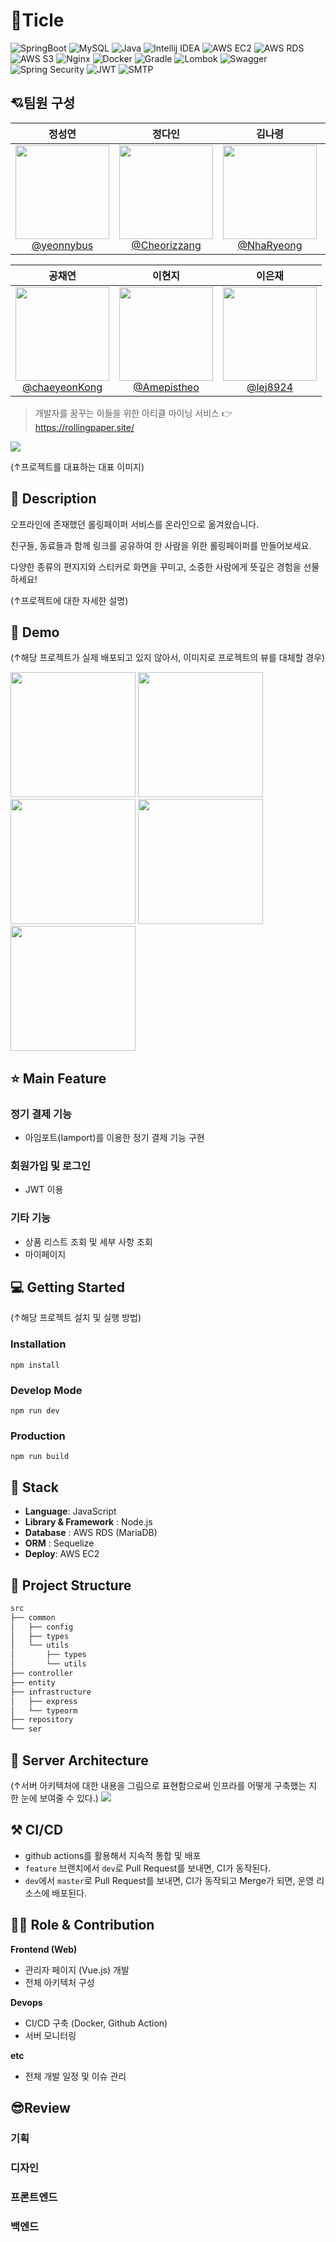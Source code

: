 
# 📑Ticle 

![SpringBoot](https://img.shields.io/badge/SpringBoot-3.3.1-6DB33F?style=flat&logo=springboot&logoColor=white)
![MySQL](https://img.shields.io/badge/DBMS-MySQL-orange?style=flat&logo=mysql&logoColor=white)
![Java](https://img.shields.io/badge/Java-17-007396?style=flat&logo=java&logoColor=white)
![Intellij IDEA](https://img.shields.io/badge/IDE-Intellij_IDEA-000000?style=flat&logo=intellij-idea&logoColor=white)
![AWS EC2](https://img.shields.io/badge/Infra-AWS_EC2-232F3E?style=flat&logo=amazon-aws&logoColor=white)
![AWS RDS](https://img.shields.io/badge/Infra-AWS_RDS-527FFF?style=flat&logo=amazon-aws&logoColor=white)
![AWS S3](https://img.shields.io/badge/Infra-AWS_S3-569A31?style=flat&logo=amazon-s3&logoColor=white)
![Nginx](https://img.shields.io/badge/Infra-Nginx-009639?style=flat&logo=nginx&logoColor=white)
![Docker](https://img.shields.io/badge/Infra-Docker-2496ED?style=flat&logo=docker&logoColor=white)
![Gradle](https://img.shields.io/badge/Build_Tool-Gradle-02303A?style=flat&logo=gradle&logoColor=white)
![Lombok](https://img.shields.io/badge/Dependency-Lombok-8BC34A?style=flat&logo=lombok&logoColor=white)
![Swagger](https://img.shields.io/badge/Dependency-Swagger-85EA2D?style=flat&logo=swagger&logoColor=black)
![Spring Security](https://img.shields.io/badge/Dependency-Spring_Security-6DB33F?style=flat&logo=spring-security&logoColor=white)
![JWT](https://img.shields.io/badge/Dependency-JWT-000000?style=flat&logo=json-web-tokens&logoColor=white)
![SMTP](https://img.shields.io/badge/Dependency-SMTP-D14836?style=flat&logo=gmail&logoColor=white)

## 💘팀원 구성

<div align="center">

| **정성연** | **정다인** | **김나령** | **임지수** | 
| :------: |  :------: | :------: | :------: | 
| [<img src="https://avatars.githubusercontent.com/u/106502312?v=4" height=150 width=150> <br/> @yeonnybus](https://github.com/yeonnybus) | [<img src="https://avatars.githubusercontent.com/u/112460466?v=4" height=150 width=150> <br/> @Cheorizzang](https://github.com/Cheorizzang) | [<img src="https://avatars.githubusercontent.com/u/121819862?v=4" height=150 width=150> <br/> @NhaRyeong](https://github.com/NhaRyeong) | [<img src="https://avatars.githubusercontent.com/u/76766459?v=4" height=150 width=150> <br/> @jisooooooooooo](https://github.com/jisooooooooooo) | 

| **공채연** | **이현지** | **이은재** | 
| :------: |  :------: | :------: | 
| [<img src="https://avatars.githubusercontent.com/u/106502312?v=4" height=150 width=150> <br/> @chaeyeonKong](https://github.com/chaeyeonKong) | [<img src="https://avatars.githubusercontent.com/u/110108243?v=4" height=150 width=150> <br/> @Amepistheo](https://github.com/Amepistheo) | [<img src="https://avatars.githubusercontent.com/u/112460506?v=4" height=150 width=150> <br/> @lej8924](https://github.com/lej8924) | 

</div>


>  개발자를 꿈꾸는 이들을 위한 아티클 마이닝 서비스 👉 https://rollingpaper.site/



![](https://user-images.githubusercontent.com/38487811/90950455-85d36700-e48c-11ea-9b79-72b5dcb6c6d6.png)

(↑프로젝트를 대표하는 대표 이미지)


## 📖 Description

오프라인에 존재했던 롤링페이퍼 서비스를 온라인으로 옮겨왔습니다.

친구들, 동료들과 함께 링크를 공유하여 한 사람을 위한 롤링페이퍼를 만들어보세요.

다양한 종류의 편지지와 스티커로 화면을 꾸미고, 소중한 사람에게 뜻깊은 경험을 선물하세요!

(↑프로젝트에 대한 자세한 설명)

## :baby_chick: Demo
(↑해당 프로젝트가 실제 배포되고 있지 않아서, 이미지로 프로젝트의 뷰를 대체할 경우)
<p float="left">
    <img src="https://lh3.googleusercontent.com/iYHEwh2_Q6nIKS67eItV4AwIokeJDNe0ojtpWGqKpRyhaRlmCSmBcnkFNCmXbTkajKA=w2560-h1330-rw" width=200 />
    <img src="https://lh3.googleusercontent.com/xl0sqT6Jz1p9Gq9slw4VXRr-akf4v74b_k3QkZUMZPvYV37-e5LqTZcOjofof4Xyl48=w2560-h1330-rw" width=200 />
    <img src="https://lh3.googleusercontent.com/JqUUXWSgU0bhSBpOObERLvfUGE3eBnInmYvDMY3S2aAatyeFKLOifWnBLgZ0KLGbmA=w2560-h1330-rw" width=200 />
    <img src="https://lh3.googleusercontent.com/AdN5fkguQMSc4M6iVkAFONsuxZhOQaKE7TDzuhF56FgDLORAnBv8160W7vva4a6kFBg=w2560-h1330-rw" width=200 />
    <img src="https://lh3.googleusercontent.com/ruDvvtKehqGB_4PX7QBsUY2RLDe_v6g5FL-_XmC6SUGjKUQqa08Uy-DtsNi8wYuuXU4=w2560-h1330-rw" width=200 />
</p>

## ⭐ Main Feature
### 정기 결제 기능
- 아임포트(Iamport)를 이용한 정기 결제 기능 구현

### 회원가입 및 로그인 
- JWT 이용

### 기타 기능
- 상품 리스트 조회 및 세부 사항 조회
- 마이페이지

## 💻 Getting Started
(↑해당 프로젝트 설치 및 실행 방법)

### Installation
```
npm install
```
### Develop Mode
```
npm run dev
```
### Production
```
npm run build
```

## 🔧 Stack
- **Language**: JavaScript
- **Library & Framework** : Node.js
- **Database** : AWS RDS (MariaDB)
- **ORM** : Sequelize
- **Deploy**: AWS EC2


## :open_file_folder: Project Structure

```markdown
src
├── common
│   ├── config
│   ├── types
│   └── utils
│       ├── types
│       └── utils
├── controller
├── entity
├── infrastructure
│   ├── express
│   └── typeorm
├── repository
└── ser
```

## 🔨 Server Architecture
(↑서버 아키텍처에 대한 내용을 그림으로 표현함으로써 인프라를 어떻게 구축했는 지 한 눈에 보여줄 수 있다.)
![](https://docs.aws.amazon.com/gamelift/latest/developerguide/images/realtime-whatis-architecture-vsd.png)

## ⚒ CI/CD
- github actions를 활용해서 지속적 통합 및 배포
- `feature` 브랜치에서 `dev`로 Pull Request를 보내면, CI가 동작된다.
- `dev`에서 `master`로 Pull Request를 보내면, CI가 동작되고 Merge가 되면, 운영 리소스에 배포된다.

## 👨‍💻 Role & Contribution

**Frontend (Web)**

- 관리자 페이지 (Vue.js) 개발
- 전체 아키텍처 구성

**Devops**

- CI/CD 구축 (Docker, Github Action)
- 서버 모니터링

**etc**

- 전체 개발 일정 및 이슈 관리

## 😎Review

### 기획 
### 디자인
### 프론트엔드
### 백엔드
